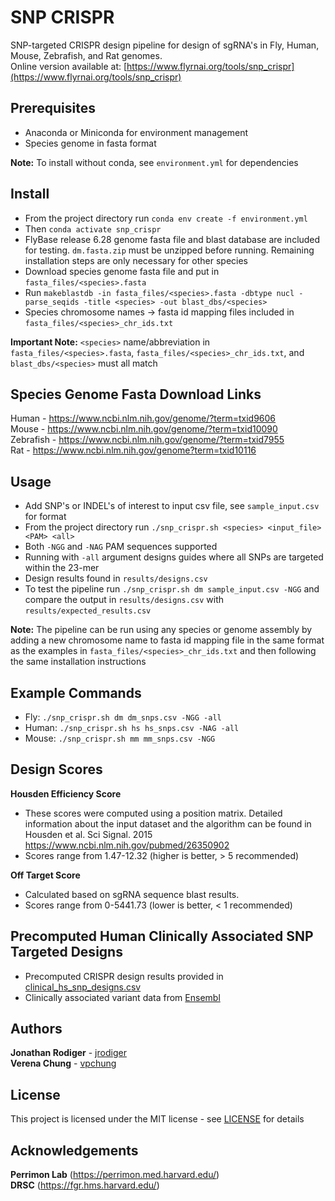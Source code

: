 # SNP CRISPR
SNP-targeted CRISPR design pipeline for design of sgRNA's in Fly, Human, Mouse, Zebrafish, and Rat genomes.  
Online version available at: [https://www.flyrnai.org/tools/snp_crispr](https://www.flyrnai.org/tools/snp_crispr)

## Prerequisites
- Anaconda or Miniconda for environment management
- Species genome in fasta format

**Note:** To install without conda, see `environment.yml` for dependencies

## Install
- From the project directory run `conda env create -f environment.yml`
- Then `conda activate snp_crispr`
- FlyBase release 6.28 genome fasta file and blast database are included for testing. `dm.fasta.zip` must be unzipped before running. Remaining installation steps are only necessary for other species
- Download species genome fasta file and put in `fasta_files/<species>.fasta`
- Run `makeblastdb -in fasta_files/<species>.fasta -dbtype nucl -parse_seqids -title <species> -out blast_dbs/<species>`
- Species chromosome names -> fasta id mapping files included in `fasta_files/<species>_chr_ids.txt`

**Important Note:** `<species>` name/abbreviation in `fasta_files/<species>.fasta`, `fasta_files/<species>_chr_ids.txt`, and `blast_dbs/<species>` must all match

## Species Genome Fasta Download Links
Human - https://www.ncbi.nlm.nih.gov/genome/?term=txid9606  
Mouse - https://www.ncbi.nlm.nih.gov/genome/?term=txid10090  
Zebrafish - https://www.ncbi.nlm.nih.gov/genome/?term=txid7955  
Rat - https://www.ncbi.nlm.nih.gov/genome?term=txid10116  

## Usage
- Add SNP's or INDEL's of interest to input csv file, see `sample_input.csv` for format
- From the project directory run `./snp_crispr.sh <species> <input_file> <PAM> <all>`
- Both `-NGG` and `-NAG` PAM sequences supported
- Running with `-all` argument designs guides where all SNPs are targeted within the 23-mer
- Design results found in `results/designs.csv`
- To test the pipeline run `./snp_crispr.sh dm sample_input.csv -NGG` and compare the output in `results/designs.csv` with `results/expected_results.csv`

**Note:** The pipeline can be run using any species or genome assembly by adding a new chromosome name to fasta id mapping file in the same format as the examples in `fasta_files/<species>_chr_ids.txt` and then following the same installation instructions

## Example Commands
- Fly: `./snp_crispr.sh dm dm_snps.csv -NGG -all`
- Human: `./snp_crispr.sh hs hs_snps.csv -NAG -all`
- Mouse: `./snp_crispr.sh mm mm_snps.csv -NGG`

## Design Scores
**Housden Efficiency Score**  
- These scores were computed using a position matrix. Detailed information about the input dataset and the algorithm can be found in Housden et al. Sci Signal. 2015 https://www.ncbi.nlm.nih.gov/pubmed/26350902
- Scores range from 1.47-12.32 (higher is better, > 5 recommended)

**Off Target Score**  
- Calculated based on sgRNA sequence blast results.
- Scores range from 0-5441.73 (lower is better, < 1 recommended)

## Precomputed Human Clinically Associated SNP Targeted Designs
- Precomputed CRISPR design results provided in [clinical_hs_snp_designs.csv](results/clinical_hs_snp_designs.csv)
- Clinically associated variant data from [Ensembl](https://ensembl.org/Homo_sapiens)

## Authors
**Jonathan Rodiger** - [jrodiger](https://github.com/jrodiger)  
**Verena Chung** - [vpchung](https://github.com/vpchung)

## License
This project is licensed under the MIT license - see [LICENSE](LICENSE) for details

## Acknowledgements
**Perrimon Lab** (https://perrimon.med.harvard.edu/)    
**DRSC** (https://fgr.hms.harvard.edu/)
